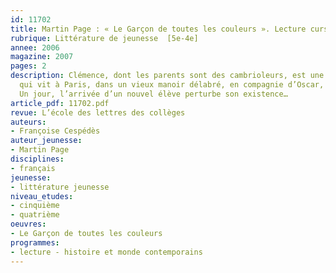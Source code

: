 ```yaml
---
id: 11702
title: Martin Page : « Le Garçon de toutes les couleurs ». Lecture cursive 
rubrique: Littérature de jeunesse  [5e-4e]
annee: 2006
magazine: 2007
pages: 2
description: Clémence, dont les parents sont des cambrioleurs, est une jeune collégienne
  qui vit à Paris, dans un vieux manoir délabré, en compagnie d’Oscar, un fantôme !
  Un jour, l’arrivée d’un nouvel élève perturbe son existence…
article_pdf: 11702.pdf
revue: L’école des lettres des collèges
auteurs:
- Françoise Cespédès
auteur_jeunesse:
- Martin Page
disciplines:
- français
jeunesse:
- littérature jeunesse
niveau_etudes:
- cinquième
- quatrième
oeuvres:
- Le Garçon de toutes les couleurs
programmes:
- lecture - histoire et monde contemporains
---
```

